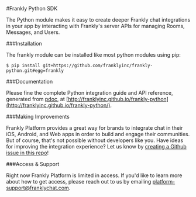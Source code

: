 #Frankly Python SDK

The Python module makes it easy to create deeper Frankly chat integrations in your app by interacting with Frankly's server APIs for managing Rooms, Messages, and Users.

###Installation

The frankly module can be installed like most python modules using pip:

```
$ pip install git+https://github.com/franklyinc/frankly-python.git#egg=frankly
```

###Documentation

Please fine the complete Python integration guide and API reference, generated from [pdoc](https://github.com/BurntSushi/pdoc), at
[http://franklyinc.github.io/frankly-python](http://franklyinc.github.io/frankly-python/).


###Making Improvements

Frankly Platform provides a great way for brands to integrate chat in their iOS, Android, and Web apps in order to build and engage their communities. But of course, that's not possible without developers like you. Have ideas for improving the integration experience? Let us know by [creating a Github issue in this repo](https://github.com/franklyinc/frankly-python/issues/new)!


###Access & Support

Right now Frankly Platform is limited in access. If you'd like to learn more about how to get access, please reach out to us by emailing [platform-support@franklychat.com](mailto:platform-support@franklychat.com).



